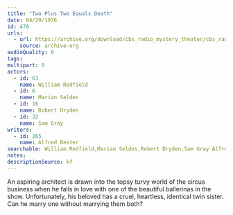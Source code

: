 ```yaml
---
title: "Two Plus Two Equals Death"
date: 04/29/1976
id: 478
urls: 
  - url: https://archive.org/download/cbs_radio_mystery_theater/cbs_radio_mystery_theater-0451-0500.zip/cbs_radio_mystery_theater-0451-0500%2Fcbsrmt_0478_two_plus_two_equals_death.mp3
    source: archive-org
audioQuality: 0
tags: 
multipart: 0
actors:  
  - id: 63
    name: William Redfield  
  - id: 6
    name: Marian Seldes  
  - id: 16
    name: Robert Dryden  
  - id: 32
    name: Sam Gray
writers:  
  - id: 265
    name: Alfred Bester
searchable: William Redfield,Marian Seldes,Robert Dryden,Sam Gray Alfred Bester
notes: 
descriptionSource: kf
---
```

An aspiring architect is drawn into the topsy turvy world of the circus business when he falls in love with one of the beautiful ballerinas in the show. Unfortunately, his beloved has a cruel, heartless, identical twin sister. Can he marry one without marrying them both?